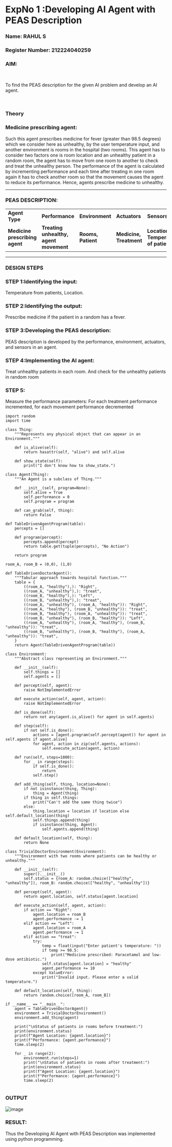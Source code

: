<h1>ExpNo 1 :Developing AI Agent with PEAS Description</h1>
<h3>Name: RAHUL S </h3>
<h3>Register Number: 212224040259 </h3>


<h3>AIM:</h3>
<br>
<p>To find the PEAS description for the given AI problem and develop an AI agent.</p>
<br>
<h3>Theory</h3>
<h3>Medicine prescribing agent:</h3>
<p>Such this agent prescribes medicine for fever (greater than 98.5 degrees) which we consider here as unhealthy, by the user temperature input, and another environment is rooms in the hospital (two rooms). This agent has to consider two factors one is room location and an unhealthy patient in a random room, the agent has to move from one room to another to check and treat the unhealthy person. The performance of the agent is calculated by incrementing performance and each time after treating in one room again it has to check another room so that the movement causes the agent to reduce its performance. Hence, agents prescribe medicine to unhealthy.</p>
<hr>
<h3>PEAS DESCRIPTION:</h3>
<table>
  <tr>
    <td><strong>Agent Type</strong></td>
    <td><strong>Performance</strong></td>
     <td><strong>Environment</strong></td>
    <td><strong>Actuators</strong></td>
    <td><strong>Sensors</strong></td>
  </tr>
    <tr>
    <td><strong>Medicine prescribing agent</strong></td>
    <td><strong>Treating unhealthy, agent movement</strong></td>
     <td><strong>Rooms, Patient</strong></td>
    <td><strong>Medicine, Treatment</strong></td>
    <td><strong>Location, Temperature of patient</strong></td>
  </tr>
</table>
<hr>
<H3>DESIGN STEPS</H3>
<h3>STEP 1:Identifying the input:</h3>
<p>Temperature from patients, Location.</p>
<h3>STEP 2:Identifying the output:</h3>
<p>Prescribe medicine if the patient in a random has a fever.</p>
<h3>STEP 3:Developing the PEAS description:</h3>
<p>PEAS description is developed by the performance, environment, actuators, and sensors in an agent.</p>
<h3>STEP 4:Implementing the AI agent:</h3>
<p>Treat unhealthy patients in each room. And check for the unhealthy patients in random room</p>
<h3>STEP 5:</h3>
<p>Measure the performance parameters: For each treatment performance incremented, for each movement performance decremented</p>

</p>

```
import random
import time

class Thing:
    """Represents any physical object that can appear in an Environment."""
    
    def is_alive(self):
        return hasattr(self, "alive") and self.alive

    def show_state(self):
        print("I don't know how to show_state.")

class Agent(Thing):
    """An Agent is a subclass of Thing."""
    
    def __init__(self, program=None):
        self.alive = True
        self.performance = 0
        self.program = program

    def can_grab(self, thing):
        return False

def TableDrivenAgentProgram(table):
    percepts = []
    
    def program(percept):
        percepts.append(percept)
        return table.get(tuple(percepts), "No Action")
    
    return program

room_A, room_B = (0,0), (1,0)

def TableDrivenDoctorAgent():
    """Tabular approach towards hospital function."""
    table = {
        ((room_A, "healthy"),): "Right",
        ((room_A, "unhealthy"),): "treat",
        ((room_B, "healthy"),): "Left",
        ((room_B, "unhealthy"),): "treat",
        ((room_A, "unhealthy"), (room_A, "healthy")): "Right",
        ((room_A, "healthy"), (room_B, "unhealthy")): "treat",
        ((room_B, "healthy"), (room_A, "unhealthy")): "treat",
        ((room_B, "unhealthy"), (room_B, "healthy")): "Left",
        ((room_A, "unhealthy"), (room_A, "healthy"), (room_B, "unhealthy")): "treat",
        ((room_B, "unhealthy"), (room_B, "healthy"), (room_A, "unhealthy")): "treat",
    }
    return Agent(TableDrivenAgentProgram(table))

class Environment:
    """Abstract class representing an Environment."""
    
    def __init__(self):
        self.things = []
        self.agents = []

    def percept(self, agent):
        raise NotImplementedError

    def execute_action(self, agent, action):
        raise NotImplementedError

    def is_done(self):
        return not any(agent.is_alive() for agent in self.agents)

    def step(self):
        if not self.is_done():
            actions = [agent.program(self.percept(agent)) for agent in self.agents if agent.alive]
            for agent, action in zip(self.agents, actions):
                self.execute_action(agent, action)

    def run(self, steps=1000):
        for _ in range(steps):
            if self.is_done():
                return
            self.step()

    def add_thing(self, thing, location=None):
        if not isinstance(thing, Thing):
            thing = Agent(thing)
        if thing in self.things:
            print("Can't add the same thing twice")
        else:
            thing.location = location if location else self.default_location(thing)
            self.things.append(thing)
            if isinstance(thing, Agent):
                self.agents.append(thing)

    def default_location(self, thing):
        return None

class TrivialDoctorEnvironment(Environment):
    """Environment with two rooms where patients can be healthy or unhealthy."""
    
    def __init__(self):
        super().__init__()
        self.status = {room_A: random.choice(["healthy", "unhealthy"]), room_B: random.choice(["healthy", "unhealthy"])}

    def percept(self, agent):
        return agent.location, self.status[agent.location]

    def execute_action(self, agent, action):
        if action == "Right":
            agent.location = room_B
            agent.performance -= 1
        elif action == "Left":
            agent.location = room_A
            agent.performance -= 1
        elif action == "treat":
            try:
                temp = float(input("Enter patient's temperature: "))
                if temp >= 98.5:
                    print("Medicine prescribed: Paracetamol and low-dose antibiotic.")
                self.status[agent.location] = "healthy"
                agent.performance += 10
            except ValueError:
                print("Invalid input. Please enter a valid temperature.")

    def default_location(self, thing):
        return random.choice([room_A, room_B])

if __name__ == "__main__":
    agent = TableDrivenDoctorAgent()
    environment = TrivialDoctorEnvironment()
    environment.add_thing(agent)
    
    print("\nStatus of patients in rooms before treatment:")
    print(environment.status)
    print(f"Agent Location: {agent.location}")
    print(f"Performance: {agent.performance}")
    time.sleep(2)

    for _ in range(2):
        environment.run(steps=1)
        print("\nStatus of patients in rooms after treatment:")
        print(environment.status)
        print(f"Agent Location: {agent.location}")
        print(f"Performance: {agent.performance}")
        time.sleep(2)


```

</p>

<h3>OUTPUT</h3>
<p>

  ![image](https://github.com/user-attachments/assets/a161749e-6db0-4462-ac40-06b98cf9092a)




</p>
<h3>RESULT:</h3>

<p>Thus the Developing AI Agent with PEAS Description was implemented using python programming.</p>

